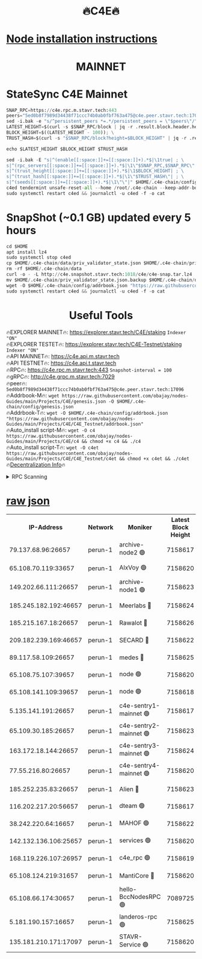 <h1 align="center"> 🔥C4E🔥</h1>

[Node installation instructions](https://github.com/obajay/nodes-Guides/tree/main/Projects/C4E)
=

<h1 align="center"> MAINNET</h1>

# StateSync C4E Mainnet
```python
SNAP_RPC=https://c4e.rpc.m.stavr.tech:443
peers="5ed0b8f7989d34438f71ccc74b0ab0fbf763a475@c4e.peer.stavr.tech:17096"
sed -i.bak -e "s/^persistent_peers *=.*/persistent_peers = \"$peers\"/" $HOME/.c4e-chain/config/config.toml
LATEST_HEIGHT=$(curl -s $SNAP_RPC/block | jq -r .result.block.header.height); \
BLOCK_HEIGHT=$((LATEST_HEIGHT - 100)); \
TRUST_HASH=$(curl -s "$SNAP_RPC/block?height=$BLOCK_HEIGHT" | jq -r .result.block_id.hash)

echo $LATEST_HEIGHT $BLOCK_HEIGHT $TRUST_HASH

sed -i.bak -E "s|^(enable[[:space:]]+=[[:space:]]+).*$|\1true| ; \
s|^(rpc_servers[[:space:]]+=[[:space:]]+).*$|\1\"$SNAP_RPC,$SNAP_RPC\"| ; \
s|^(trust_height[[:space:]]+=[[:space:]]+).*$|\1$BLOCK_HEIGHT| ; \
s|^(trust_hash[[:space:]]+=[[:space:]]+).*$|\1\"$TRUST_HASH\"| ; \
s|^(seeds[[:space:]]+=[[:space:]]+).*$|\1\"\"|" $HOME/.c4e-chain/config/config.toml
c4ed tendermint unsafe-reset-all --home /root/.c4e-chain --keep-addr-book
sudo systemctl restart c4ed && journalctl -u c4ed -f -o cat
```
# SnapShot (~0.1 GB) updated every 5 hours
```python
cd $HOME
apt install lz4
sudo systemctl stop c4ed
cp $HOME/.c4e-chain/data/priv_validator_state.json $HOME/.c4e-chain/priv_validator_state.json.backup
rm -rf $HOME/.c4e-chain/data
curl -o - -L http://c4e.snapshot.stavr.tech:1018/c4e/c4e-snap.tar.lz4 | lz4 -c -d - | tar -x -C $HOME/.c4e-chain --strip-components 2
mv $HOME/.c4e-chain/priv_validator_state.json.backup $HOME/.c4e-chain/data/priv_validator_state.json
wget -O $HOME/.c4e-chain/config/addrbook.json "https://raw.githubusercontent.com/obajay/nodes-Guides/main/Projects/C4E/addrbook.json"
sudo systemctl restart c4ed && journalctl -u c4ed -f -o cat
```
 <h1 align="center"> Useful Tools</h1>

🔥EXPLORER MAINNET🔥:  https://explorer.stavr.tech/C4E/staking            `Indexer "ON"` \
🔥EXPLORER TESTET🔥:   https://explorer.stavr.tech/C4E-Testnet/staking     `Indexer "ON"` \
🔥API MAINNET🔥:       https://c4e.api.m.stavr.tech \
🔥API TESTNET🔥:       https://c4e.api.t.stavr.tech \
🔥RPC🔥:               https://c4e.rpc.m.stavr.tech:443                  `Snapshot-interval = 100` \
🔥gRPC🔥:              http://c4e.grpc.m.stavr.tech:7029 \
🔥peer🔥:              `5ed0b8f7989d34438f71ccc74b0ab0fbf763a475@c4e.peer.stavr.tech:17096` \
🔥Addrbook-M🔥:    ```wget https://raw.githubusercontent.com/obajay/nodes-Guides/main/Projects/C4E/genesis.json -O $HOME/.c4e-chain/config/genesis.json``` \
🔥Addrbook-T🔥:    ```wget -O $HOME/.c4e-chain/config/addrbook.json "https://raw.githubusercontent.com/obajay/nodes-Guides/main/Projects/C4E/C4E_Testnet/addrbook.json"``` \
🔥Auto_install script-M🔥: ```wget -O c4 https://raw.githubusercontent.com/obajay/nodes-Guides/main/Projects/C4E/c4 && chmod +x c4 && ./c4``` \
🔥Auto_install script-T🔥: ```wget -O c4et https://raw.githubusercontent.com/obajay/nodes-Guides/main/Projects/C4E/C4E_Testnet/c4et && chmod +x c4et && ./c4et``` \
🔥[Decentralization Info](https://github.com/obajay/StateSync-snapshots/tree/main/Projects/C4E/Decentralization)🔥




<details>
<summary>RPC Scanning</summary>

<h2 align="center"> We scan nodes in real time every 4 hours. And we provide the final result of RPC endpoints.
We cannot influence the operation of these nodes in any way. </h2>


```python
If Voting Power is higher than 0 --> then the Node is a validator of the network and may be subject to attack and be a potential threat to the chain.
```
```python
We marked such validators with a red symbol
```

</details>

[raw json](https://rpc-check.c4e.stavr.tech/c4e/rpc-c4e-result.json)
=



<table><tr><th>IP-Address</th><th>Network</th><th>Moniker</th><th>Latest Block Height</th><th>Earliest Block Height</th><th>Catching Up</th><th>Tx Index</th><th>Voting Power</th><th>Scan Time</th></tr><tr><td>79.137.68.96:26657</td><td>perun-1</td><td>archive-node2 🟢</td><td>7158617</td><td>1</td><td>False</td><td>on</td><td>0</td><td>2024-02-13T13:39:20.730307031UTC</td></tr><tr><td>65.108.70.119:33657</td><td>perun-1</td><td>AlxVoy 🟢</td><td>7158620</td><td>1</td><td>False</td><td>on</td><td>0</td><td>2024-02-13T13:39:34.891692192UTC</td></tr><tr><td>149.202.66.111:26657</td><td>perun-1</td><td>archive-node1 🟢</td><td>7158623</td><td>1</td><td>False</td><td>on</td><td>0</td><td>2024-02-13T13:39:52.033388311UTC</td></tr><tr><td>185.245.182.192:46657</td><td>perun-1</td><td>Meerlabs 🔴</td><td>7158624</td><td>1051501</td><td>False</td><td>on</td><td>344594</td><td>2024-02-13T13:39:57.409344680UTC</td></tr><tr><td>185.215.167.18:26657</td><td>perun-1</td><td>Rawalot 🔴</td><td>7158626</td><td>1090501</td><td>False</td><td>on</td><td>450002</td><td>2024-02-13T13:40:08.969716277UTC</td></tr><tr><td>209.182.239.169:46657</td><td>perun-1</td><td>SECARD 🔴</td><td>7158622</td><td>2616101</td><td>False</td><td>off</td><td>749292</td><td>2024-02-13T13:39:47.282097276UTC</td></tr><tr><td>89.117.58.109:26657</td><td>perun-1</td><td>medes 🔴</td><td>7158625</td><td>2826001</td><td>False</td><td>off</td><td>890936</td><td>2024-02-13T13:40:04.219185189UTC</td></tr><tr><td>65.108.75.107:39657</td><td>perun-1</td><td>node 🟢</td><td>7158620</td><td>5198801</td><td>False</td><td>on</td><td>0</td><td>2024-02-13T13:39:38.160935263UTC</td></tr><tr><td>65.108.141.109:39657</td><td>perun-1</td><td>node 🟢</td><td>7158618</td><td>5303301</td><td>False</td><td>on</td><td>0</td><td>2024-02-13T13:39:23.123478498UTC</td></tr><tr><td>5.135.141.191:26657</td><td>perun-1</td><td>c4e-sentry1-mainnet 🟢</td><td>7158617</td><td>6198001</td><td>False</td><td>on</td><td>0</td><td>2024-02-13T13:39:20.004866219UTC</td></tr><tr><td>65.109.30.185:26657</td><td>perun-1</td><td>c4e-sentry2-mainnet 🟢</td><td>7158623</td><td>6238301</td><td>False</td><td>on</td><td>0</td><td>2024-02-13T13:39:56.979580573UTC</td></tr><tr><td>163.172.18.144:26657</td><td>perun-1</td><td>c4e-sentry3-mainnet 🟢</td><td>7158624</td><td>6239001</td><td>False</td><td>on</td><td>0</td><td>2024-02-13T13:39:57.698571966UTC</td></tr><tr><td>77.55.216.80:26657</td><td>perun-1</td><td>c4e-sentry4-mainnet 🟢</td><td>7158620</td><td>6241001</td><td>False</td><td>on</td><td>0</td><td>2024-02-13T13:39:34.486596880UTC</td></tr><tr><td>185.252.235.83:26657</td><td>perun-1</td><td>Alien 🔴</td><td>7158623</td><td>6502501</td><td>False</td><td>on</td><td>648118</td><td>2024-02-13T13:39:52.418344068UTC</td></tr><tr><td>116.202.217.20:56657</td><td>perun-1</td><td>dteam 🟢</td><td>7158617</td><td>6800901</td><td>False</td><td>on</td><td>0</td><td>2024-02-13T13:39:20.302363917UTC</td></tr><tr><td>38.242.220.64:16657</td><td>perun-1</td><td>MAHOF 🟢</td><td>7158622</td><td>6885501</td><td>False</td><td>on</td><td>0</td><td>2024-02-13T13:39:49.655185858UTC</td></tr><tr><td>142.132.136.106:25657</td><td>perun-1</td><td>services 🟢</td><td>7158620</td><td>7012001</td><td>False</td><td>on</td><td>0</td><td>2024-02-13T13:39:37.686422983UTC</td></tr><tr><td>168.119.226.107:26957</td><td>perun-1</td><td>c4e_rpc 🟢</td><td>7158619</td><td>7058619</td><td>False</td><td>on</td><td>0</td><td>2024-02-13T13:39:27.533387179UTC</td></tr><tr><td>65.108.124.219:31657</td><td>perun-1</td><td>MantiCore 🔴</td><td>7158620</td><td>7058620</td><td>False</td><td>off</td><td>729129</td><td>2024-02-13T13:39:34.084651504UTC</td></tr><tr><td>65.108.66.174:30657</td><td>perun-1</td><td>hello-BccNodesRPC 🟢</td><td>7089725</td><td>7089601</td><td>False</td><td>on</td><td>0</td><td>2024-02-13T13:39:35.374699838UTC</td></tr><tr><td>5.181.190.157:16657</td><td>perun-1</td><td>landeros-rpc 🟢</td><td>7158625</td><td>7152001</td><td>False</td><td>on</td><td>0</td><td>2024-02-13T13:40:08.685238471UTC</td></tr><tr><td>135.181.210.171:17097</td><td>perun-1</td><td>STAVR-Service 🟢</td><td>7158620</td><td>7156901</td><td>False</td><td>on</td><td>0</td><td>2024-02-13T13:39:38.581393477UTC</td></tr></table>
